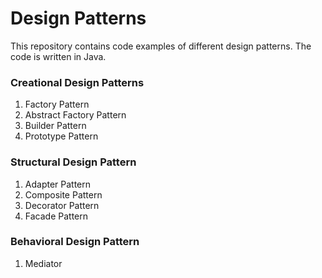 # Design Patterns
This repository contains code examples of different design patterns. The code is written in Java. 

### Creational Design Patterns
1. Factory Pattern
2. Abstract Factory Pattern
3. Builder Pattern
4. Prototype Pattern

### Structural Design Pattern
1. Adapter Pattern
2. Composite Pattern
3. Decorator Pattern
4. Facade Pattern

### Behavioral Design Pattern
1. Mediator